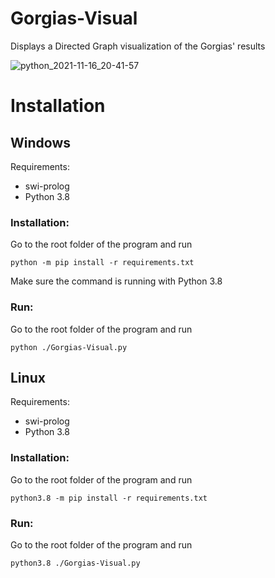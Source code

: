 # Gorgias-Visual

Displays a Directed Graph visualization of the Gorgias' results

![python_2021-11-16_20-41-57](https://user-images.githubusercontent.com/94646358/143017594-5263c828-1e17-4631-837e-96f42d56633b.png)


# Installation

## Windows

Requirements:
* swi-prolog
* Python 3.8

### Installation:

Go to the root folder of the program and run 

`python -m pip install -r requirements.txt`

Make sure the command is running with Python 3.8

### Run:

Go to the root folder of the program and run 

`python ./Gorgias-Visual.py`

## Linux

Requirements:
* swi-prolog
* Python 3.8

### Installation:

Go to the root folder of the program and run 

`python3.8 -m pip install -r requirements.txt`

### Run:

Go to the root folder of the program and run 

`python3.8 ./Gorgias-Visual.py`
